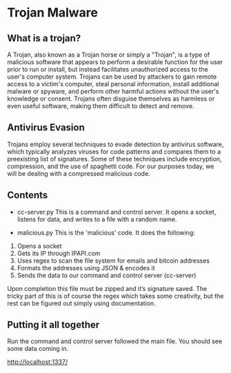 # Trojan Malware

## What is a trojan?

A Trojan, also known as a Trojan horse or simply a "Trojan", is a type of malicious software that appears to perform a desirable function for the user prior to run or install, but instead facilitates unauthorized access to the user's computer system. Trojans can be used by attackers to gain remote access to a victim's computer, steal personal information, install additional malware or spyware, and perform other harmful actions without the user's knowledge or consent. Trojans often disguise themselves as harmless or even useful software, making them difficult to detect and remove.

## Antivirus Evasion

Trojans employ several techniques to evade detection by antivirus software, which typically analyzes viruses for code patterns and compares them to a preexisting list of signatures. Some of these techniques include encryption, compression, and the use of spaghetti code. For our purposes today, we will be dealing with a compressed malicious code.

## Contents

- cc-server.py
This is a command and control server. It opens a socket, listens for data, and writes to a file with a random name.

- malicious.py
This is the 'malicious' code. It does the following:

1. Opens a socket
2. Gets its IP through IPAPI.com
3. Uses regex to scan the file system for emails and bitcoin addresses
4. Formats the addresses using JSON & encodes it
5. Sends the data to our command and control server (cc-server)

Upon completion this file must be zipped and it’s signature saved. The tricky part of this is of course the regex which takes some creativity, but the rest can be figured out simply using documentation.

## Putting it all together

Run the command and control server followed the main file. You should see some data coming in.

<http://localhost:1337/>
